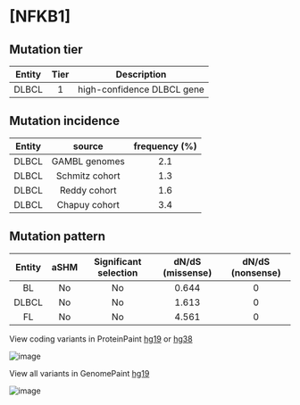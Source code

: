 # [NFKB1]

## Mutation tier

|Entity|Tier|Description               |
|:------:|:----:|--------------------------|
|DLBCL |1   |high-confidence DLBCL gene|
## Mutation incidence

|Entity|source        |frequency (%)|
|:------:|:--------------:|:-------------:|
|DLBCL |GAMBL genomes |2.1          |
|DLBCL |Schmitz cohort|1.3          |
|DLBCL |Reddy cohort  |1.6          |
|DLBCL |Chapuy cohort |3.4          |

## Mutation pattern

|Entity|aSHM|Significant selection|dN/dS (missense)|dN/dS (nonsense)|
|:------:|:----:|:---------------------:|:----------------:|:----------------:|
|BL    |No  |No                   |0.644           |0               |
|DLBCL |No  |No                   |1.613           |0               |
|FL    |No  |No                   |4.561           |0               |



View coding variants in ProteinPaint [hg19](https://www.bcgsc.ca/downloads/morinlab/GAMBL/test/genes/NFKB1_protein.html)  or [hg38](https://www.bcgsc.ca/downloads/morinlab/GAMBL/test/genes/NFKB1_protein_hg38.html)

![image](../../images/proteinpaint/NFKB1_NM_003998.svg)

View all variants in GenomePaint [hg19](https://www.bcgsc.ca/downloads/morinlab/GAMBL/test/genes/NFKB1.html)

![image](../../images/proteinpaint/NFKB1.svg)
